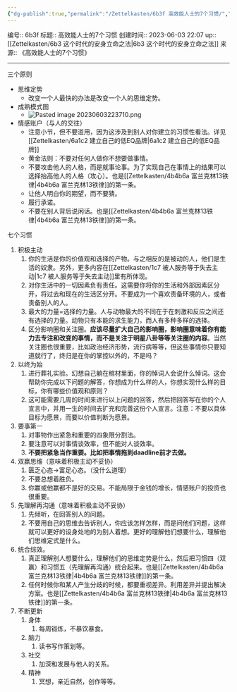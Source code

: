 ```yaml
---
{"dg-publish":true,"permalink":"/Zettelkasten/6b3f 高效能人士的7个习惯/","dgPassFrontmatter":true}
---
```


编号:: 6b3f
标题:: 高效能人士的7个习惯
创建时间:: 2023-06-03 22:07
up:: [[Zettelkasten/6b3 这个时代的安身立命之法\|6b3 这个时代的安身立命之法]]
来源:: 《高效能人士的7个习惯》

---

三个原则
- 思维定势
	- 改变一个人最快的办法是改变一个人的思维定势。
- 成熟模式图
	- ![Pasted image 20230603223710.png](/img/user/attachment/Pasted%20image%2020230603223710.png)
- 情感账户（与人的交往）
	- 注意小节，但不要滥用，因为这涉及到别人对你建立的习惯性看法。详见[[Zettelkasten/6a1c2 建立自己的低EQ品牌\|6a1c2 建立自己的低EQ品牌]]
	- 黄金法则：不要对任何人做你不想要做事情。
	- 不要攻击他人的人格，而是就事论事。为了实现自己在事情上的结果可以选择抬高他人的人格（攻心）。也是[[Zettelkasten/4b4b6a 富兰克林13铁律\|4b4b6a 富兰克林13铁律]]的第一条。
	- 让他人明白你的期望，而不要猜。
	- 履行承诺。
	- 不要在别人背后说闲话。也是[[Zettelkasten/4b4b6a 富兰克林13铁律\|4b4b6a 富兰克林13铁律]]的第一条。

七个习惯
1. 积极主动
	1. 你的生活是你的价值观和选择的产物。与之相反的是被动的人，他们是生活的奴隶。另外，更多内容在[[Zettelkasten/1c7 被人服务等于失去主动\|1c7 被人服务等于失去主动]]里有所体现。
	2. 对你生活中的一切因素负有责任。这需要你将你的生活和外部因素区分开，将过去和现在的生活区分开。不要成为一个喜欢责备环境的人，或者责备别人的人。
	3. 最大的力量=选择的力量。人与动物最大的不同在于在刺激和反应之间还有选择的力量。动物只有本能的求生能力，而人有多种多样的选择。
	4. 区分影响圈和关注圈。**应该尽量扩大自己的影响圈，影响圈意味着你有能力去专注和改变的事情，而不是关注于明星八卦等等关注圈的内容**。当然关注圈也很重要，比如政治经济形势，流行病等等，但这些事情你只要知道就行了，终归是在你的掌控以外的，不是吗？
2. 以终为始
	1. 进行葬礼实验。幻想自己躺在棺材里面，你的悼词人会说什么悼词。这会帮助你完成以下问题的解答，你想成为什么样的人，你想实现什么样的目标，你有哪些价值观和原则？
	2. 这可能需要几周的时间来进行以上问题的回答，然后把回答写在你的个人宣言中，并用一生的时间去扩充和完善这份个人宣言。注意：不要以具体目标为愿景，而要以价值判断为愿景。
3. 要事第一
	1. 对事物作出紧急和重要的四象限分割法。
	2. 要注意可以对事情谈效率，但不能对人谈效率。
	3. **不要把紧急当作重要。比如把事情拖到daadline前才去做。**
4. 双赢思维（意味着积极主动不妥协）
	1. 匮乏心态->富足心态。（没什么道理）
	2. 不要总想着胜负。
	3. 你赢或他赢都不是好的交易。不能局限于金钱的增长，情感账户的投资也很重要。
5. 先理解再沟通（意味着积极主动不妥协）
	1. 先倾听，在回答别人的问题。
	2. 不要用自己的思维去告诉别人，你应该怎样怎样，而是问他们问题，这样就可以更好的设身处地的为别人着想。更好的理解他们想要什么，理解他们思维定式是什么。
6. 统合综效。
	1. 真正理解别人想要什么，理解他们的思维定势是什么，然后把习惯四（双赢）和习惯五（先理解再沟通）统合起来。也是[[Zettelkasten/4b4b6a 富兰克林13铁律\|4b4b6a 富兰克林13铁律]]的第一条。
	2. 任何时候你和某人产生分歧的时候，都要重视差异。利用差异并提出解决方案。也是[[Zettelkasten/4b4b6a 富兰克林13铁律\|4b4b6a 富兰克林13铁律]]的第一条。
7. 不断更新
	1. 身体
		1. 每周锻炼，不暴饮暴食。
	2. 脑力
		1. 读书写作策划等。
	3. 社交
		1. 加深和发展与他人的关系。
	4. 精神
		1. 冥想，亲近自然，创作等等。